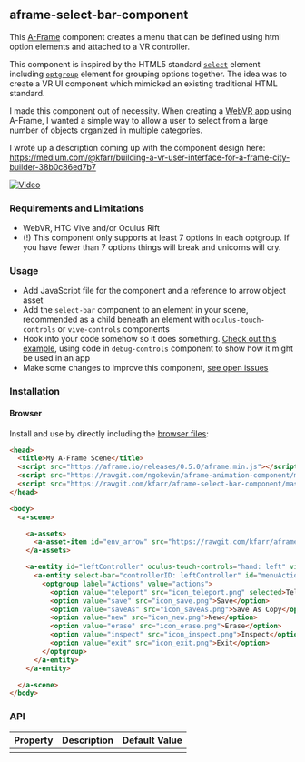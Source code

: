 ## aframe-select-bar-component

This [A-Frame](https://aframe.io) component creates a menu that can be defined using html option elements and attached to a VR controller.

This component is inspired by the HTML5 standard [`select`](https://developer.mozilla.org/en-US/docs/Web/HTML/Element/select) element including [`optgroup`](https://developer.mozilla.org/en-US/docs/Web/HTML/Element/optgroup) element for grouping options together. The idea was to create a VR UI component which mimicked an existing traditional HTML standard.

I made this component out of necessity. When creating a [WebVR app](https://github.com/kfarr/aframe-city-builder) using A-Frame, I wanted a simple way to allow a user to select from a large number of objects organized in multiple categories.

I wrote up a description coming up with the component design here: https://medium.com/@kfarr/building-a-vr-user-interface-for-a-frame-city-builder-38b0c86ed7b7

[![Video](https://img.youtube.com/vi/JlfMPgNpm3o/0.jpg)](https://www.youtube.com/watch?v=JlfMPgNpm3o)

### Requirements and Limitations
* WebVR, HTC Vive and/or Oculus Rift
* (!) This component only supports at least 7 options in each optgroup. If you have fewer than 7 options things will break and unicorns will cry.

### Usage
* Add JavaScript file for the component and a reference to arrow object asset
* Add the `select-bar` component to an element in your scene, recommended as a child beneath an element with `oculus-touch-controls` or `vive-controls` components
* Hook into your code somehow so it does something. [Check out this example](https://github.com/kfarr/aframe-select-bar-component/blob/master/examples/basic/debug-controls.js), using code in `debug-controls` component to show how it might be used in an app
* Make some changes to improve this component, [see open issues](https://github.com/kfarr/aframe-select-bar-component/issues)

### Installation

#### Browser

Install and use by directly including the [browser files](dist):

```html
<head>
  <title>My A-Frame Scene</title>
  <script src="https://aframe.io/releases/0.5.0/aframe.min.js"></script>
  <script src="https://rawgit.com/ngokevin/aframe-animation-component/master/dist/aframe-animation-component.js"></script>
  <script src="https://rawgit.com/kfarr/aframe-select-bar-component/master/dist/aframe-select-bar-component.min.js"></script>
</head>

<body>
  <a-scene>

    <a-assets>
      <a-asset-item id="env_arrow" src="https://rawgit.com/kfarr/aframe-select-bar-component/master/examples/assets/env_arrow.obj"></a-asset-item>
    </a-assets>

    <a-entity id="leftController" oculus-touch-controls="hand: left" vive-controls="hand: left" >
      <a-entity select-bar="controllerID: leftController" id="menuActions" scale="0.7 0.7 0.7" position="0 0.05 0.08" rotation="-85 0 0">
        <optgroup label="Actions" value="actions">
          <option value="teleport" src="icon_teleport.png" selected>Teleport</option>
          <option value="save" src="icon_save.png">Save</option>
          <option value="saveAs" src="icon_saveAs.png">Save As Copy</option>
          <option value="new" src="icon_new.png">New</option>
          <option value="erase" src="icon_erase.png">Erase</option>
          <option value="inspect" src="icon_inspect.png">Inspect</option>
          <option value="exit" src="icon_exit.png">Exit</option>
        </optgroup>
      </a-entity>
    </a-entity>

  </a-scene>
</body>
```


### API

| Property | Description | Default Value |
| -------- | ----------- | ------------- |
|          |             |               |
